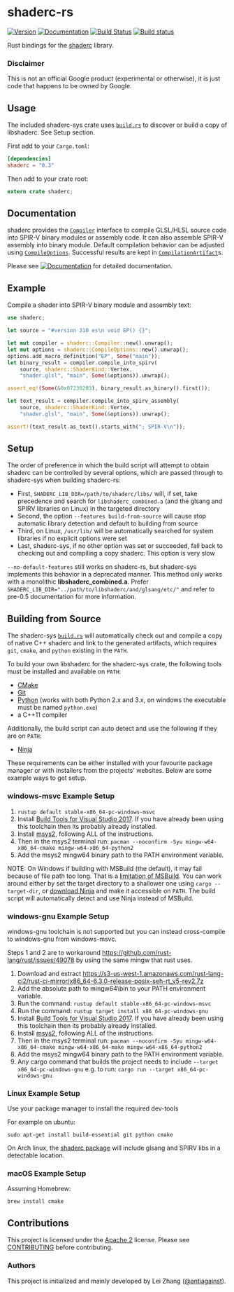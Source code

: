 shaderc-rs
==========

[![Version](https://img.shields.io/crates/v/shaderc.svg)](https://crates.io/crates/shaderc)
[![Documentation](https://docs.rs/shaderc/badge.svg)](https://docs.rs/shaderc)
[![Build Status](https://travis-ci.org/google/shaderc-rs.svg?branch=master)](https://travis-ci.org/google/shaderc-rs)
[![Build status](https://ci.appveyor.com/api/projects/status/3la8yk6cgkh4jhu3/branch/master?svg=true)](https://ci.appveyor.com/project/antiagainst/shaderc-rs/branch/master)

Rust bindings for the [shaderc][shaderc] library.

### Disclaimer

This is not an official Google product (experimental or otherwise), it is just
code that happens to be owned by Google.

Usage
-----

The included shaderc-sys crate uses [`build.rs`](shaderc-sys/build/build.rs) to discover or build a copy of libshaderc.  See Setup section.

First add to your `Cargo.toml`:

```toml
[dependencies]
shaderc = "0.3"
```

Then add to your crate root:

```rust
extern crate shaderc;
```

Documentation
-------------

shaderc provides the [`Compiler`][doc-compiler] interface to compile GLSL/HLSL
source code into SPIR-V binary modules or assembly code. It can also assemble
SPIR-V assembly into binary module. Default compilation behavior can be
adjusted using [`CompileOptions`][doc-options]. Successful results are kept in
[`CompilationArtifact`][doc-artifact]s.

Please see
[![Documentation](https://docs.rs/shaderc/badge.svg)](https://docs.rs/shaderc)
for detailed documentation.

Example
-------

Compile a shader into SPIR-V binary module and assembly text:

```rust
use shaderc;

let source = "#version 310 es\n void EP() {}";

let mut compiler = shaderc::Compiler::new().unwrap();
let mut options = shaderc::CompileOptions::new().unwrap();
options.add_macro_definition("EP", Some("main"));
let binary_result = compiler.compile_into_spirv(
    source, shaderc::ShaderKind::Vertex,
    "shader.glsl", "main", Some(&options)).unwrap();

assert_eq!(Some(&0x07230203), binary_result.as_binary().first());

let text_result = compiler.compile_into_spirv_assembly(
    source, shaderc::ShaderKind::Vertex,
    "shader.glsl", "main", Some(&options)).unwrap();

assert!(text_result.as_text().starts_with("; SPIR-V\n"));
```

Setup
-----

The order of preference in which the build script will attempt to obtain
shaderc can be controlled by several options, which are passed through to
shaderc-sys when building shaderc-rs:

- First, `SHADERC_LIB_DIR=/path/to/shaderc/libs/` will, if set, take precedence
  and search for `libshaderc_combined.a` (and the glsang and SPIRV libraries on
  Linux) in the targeted directory
- Second, the option `--features build-from-source` will cause stop automatic
  library detection and default to building from source
- Third, on Linux, `/usr/lib/` will be automatically searched for system
  libraries if no explicit options were set
- Last, shaderc-sys, if no other option was set or succeeded, fall back to
  checking out and compiling a copy shaderc.  This option is very slow

`--no-default-features` still works on shaderc-rs, but shaderc-sys implements
this behavior in a deprecated manner.  This method only works with a monolithic
**libshaderc_combined.a**. Prefer 
`SHADERC_LIB_DIR="../path/to/libshaderc/and/glsang/etc/"` and refer to pre-0.5
documentation for more information.

Building from Source
--------------------

The shaderc-sys [`build.rs`](shaderc-sys/build/build.rs) will automatically check out and compile a copy of native C++ shaderc and link to the generated artifacts,
which requires `git`, `cmake`, and `python` existing in the `PATH`.

To build your own libshaderc for the shaderc-sys crate, the following tools must be installed and available on `PATH`:
- [CMake](https://cmake.org/)
- [Git](https://git-scm.com/)
- [Python](https://www.python.org/) (works with both Python 2.x and 3.x, on windows the executable must be named `python.exe`)
- a C++11 compiler

Additionally, the build script can auto detect and use the following if they are on `PATH`:
- [Ninja](https://github.com/ninja-build/ninja/releases)

These requirements can be either installed with your favourite package manager or with installers
from the projects' websites. Below are some example ways to get setup.

### windows-msvc Example Setup

1.  `rustup default stable-x86_64-pc-windows-msvc`
2.  Install [Build Tools for Visual Studio 2017](https://visualstudio.microsoft.com/downloads/#build-tools-for-visual-studio-2017). If you have already been using this toolchain then its probably already installed.
3.  Install [msys2](http://www.msys2.org/), following ALL of the instructions.
4.  Then in the msys2 terminal run: `pacman --noconfirm -Syu mingw-w64-x86_64-cmake mingw-w64-x86_64-python2`
5.  Add the msys2 mingw64 binary path to the PATH environment variable.

NOTE: On Windows if building with MSBuild (the default), it may fail because of
file path too long. That is a [limitation of MSBuild](https://github.com/Microsoft/msbuild/issues/53).
You can work around either by set the target directory to a shallower one using
`cargo --target-dir`, or [download Ninja](https://github.com/ninja-build/ninja/releases)
and make it accessible on `PATH`. The build script will automatically detect
and use Ninja instead of MSBuild.

### windows-gnu Example Setup

windows-gnu toolchain is not supported but you can instead cross-compile to windows-gnu from windows-msvc.

Steps 1 and 2 are to workaround https://github.com/rust-lang/rust/issues/49078 by using the same mingw that rust uses.

1.  Download and extract https://s3-us-west-1.amazonaws.com/rust-lang-ci2/rust-ci-mirror/x86_64-6.3.0-release-posix-seh-rt_v5-rev2.7z
2.  Add the absolute path to mingw64\bin to your PATH environment variable.
3.  Run the command: `rustup default stable-x86_64-pc-windows-msvc`
4.  Run the command: `rustup target install x86_64-pc-windows-gnu`
5.  Install [Build Tools for Visual Studio 2017](https://visualstudio.microsoft.com/downloads/#build-tools-for-visual-studio-2017). If you have already been using this toolchain then its probably already installed.
6.  Install [msys2](http://www.msys2.org/), following ALL of the instructions.
7.  Then in the msys2 terminal run: `pacman --noconfirm -Syu mingw-w64-x86_64-cmake mingw-w64-x86_64-make mingw-w64-x86_64-python2`
8.  Add the msys2 mingw64 binary path to the PATH environment variable.
9.  Any cargo command that builds the project needs to include `--target x86_64-pc-windows-gnu` e.g. to run: `cargo run --target x86_64-pc-windows-gnu`

### Linux Example Setup

Use your package manager to install the required dev-tools

For example on ubuntu:
```
sudo apt-get install build-essential git python cmake
```

On Arch linux, the [shaderc package](https://www.archlinux.org/packages/extra/x86_64/shaderc/) will include glsang and SPIRV libs in a detectable location.

### macOS Example Setup

Assuming Homebrew:

```
brew install cmake
```

Contributions
-------------

This project is licensed under the [Apache 2](LICENSE) license. Please see
[CONTRIBUTING](CONTRIBUTING.md) before contributing.

### Authors

This project is initialized and mainly developed by Lei Zhang
([@antiagainst][me]).

[shaderc]: https://github.com/google/shaderc
[doc-compiler]: https://docs.rs/shaderc/0.3/shaderc/struct.Compiler.html
[doc-options]: https://docs.rs/shaderc/0.3/shaderc/struct.CompileOptions.html
[doc-artifact]: https://docs.rs/shaderc/0.3/shaderc/struct.CompilationArtifact.html
[me]: https://github.com/antiagainst
